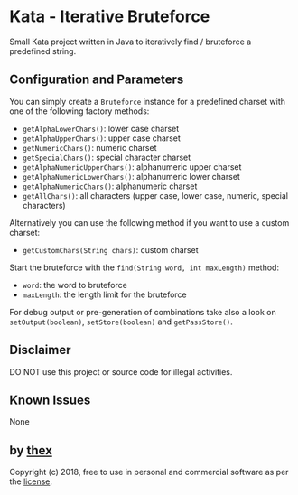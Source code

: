 # Kata - Iterative Bruteforce
Small Kata project written in Java to iteratively find / bruteforce a predefined string.

## Configuration and Parameters
You can simply create a `Bruteforce` instance for a predefined charset with one of the following factory methods:

- `getAlphaLowerChars()`: lower case charset
- `getAlphaUpperChars()`: upper case charset
- `getNumericChars()`: numeric charset
- `getSpecialChars()`: special character charset
- `getAlphaNumericUpperChars()`: alphanumeric upper charset
- `getAlphaNumericLowerChars()`: alphanumeric lower charset
- `getAlphaNumericChars()`: alphanumeric charset
- `getAllChars()`: all characters (upper case, lower case, numeric, special characters)

Alternatively you can use the following method if you want to use a custom charset:

- `getCustomChars(String chars)`: custom charset

Start the bruteforce with the `find(String word, int maxLength)` method:
- `word`: the word to bruteforce
- `maxLength`: the length limit for the bruteforce

For debug output or pre-generation of combinations take also a look on `setOutput(boolean)`, `setStore(boolean)` and `getPassStore()`.

## Disclaimer
DO NOT use this project or source code for illegal activities.

## Known Issues
None

## by [thex](https://github.com/thexmanxyz)
Copyright (c) 2018, free to use in personal and commercial software as per the [license](/LICENSE.md).
